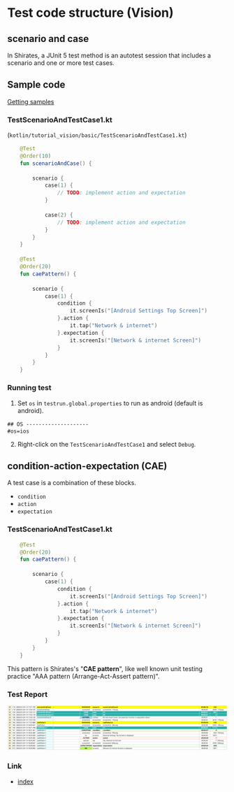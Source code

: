 # Test code structure (Vision)

## scenario and case

In Shirates, a JUnit 5 test method is an autotest session that includes a scenario and one or more test cases.

## Sample code

[Getting samples](../../getting_samples.md)

### TestScenarioAndTestCase1.kt

(`kotlin/tutorial_vision/basic/TestScenarioAndTestCase1.kt`)

```kotlin
    @Test
    @Order(10)
    fun scenarioAndCase() {

        scenario {
            case(1) {
                // TODO: implement action and expectation
            }

            case(2) {
                // TODO: implement action and expectation
            }
        }
    }

    @Test
    @Order(20)
    fun caePattern() {

        scenario {
            case(1) {
                condition {
                    it.screenIs("[Android Settings Top Screen]")
                }.action {
                    it.tap("Network & internet")
                }.expectation {
                    it.screenIs("[Network & internet Screen]")
                }
            }
        }
    }
```

### Running test

1. Set `os` in `testrun.global.properties` to run as android (default is android).

```properties
## OS --------------------
#os=ios
```

2. Right-click on the `TestScenarioAndTestCase1` and select `Debug`.

## condition-action-expectation (CAE)

A test case is a combination of these blocks.

- `condition`
- `action`
- `expectation`

### TestScenarioAndTestCase1.kt

```kotlin
    @Test
    @Order(20)
    fun caePattern() {

        scenario {
            case(1) {
                condition {
                    it.screenIs("[Android Settings Top Screen]")
                }.action {
                    it.tap("Network & internet")
                }.expectation {
                    it.screenIs("[Network & internet Screen]")
                }
            }
        }
    }
```

This pattern is Shirates's "**CAE pattern**", like well known unit testing practice "AAA pattern (Arrange-Act-Assert
pattern)".

### Test Report

![cae1](../../basic/_images/cae1.png)

### Link

- [index](../../../index.md)
